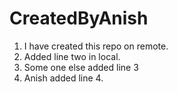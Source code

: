 # CreatedByAnish

1. I have created this repo on remote.
2. Added line two in local.
3. Some one else added line 3
4. Anish added line 4.
